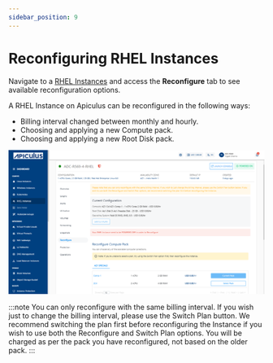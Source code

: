 ```yaml
---
sidebar_position: 9
---
```

# Reconfiguring RHEL Instances

Navigate to a [RHEL Instances](AboutRHELInstances.md) and access the **Reconfigure** tab to see available reconfiguration options.

A RHEL Instance on Apiculus can be reconfigured in the following ways:

- Billing interval changed between monthly and hourly.
- Choosing and applying a new Compute pack.
- Choosing and applying a new Root Disk pack.

![Reconfiguring Linux Instances](img/Reconfiguring1.png)

:::note
You can only reconfigure with the same billing interval. If you wish just to change the billing interval, please use the Switch Plan button. We recommend switching the plan first before reconfiguring the Instance if you wish to use both the Reconfigure and Switch Plan options. You will be charged as per the pack you have reconfigured, not based on the older pack.
:::